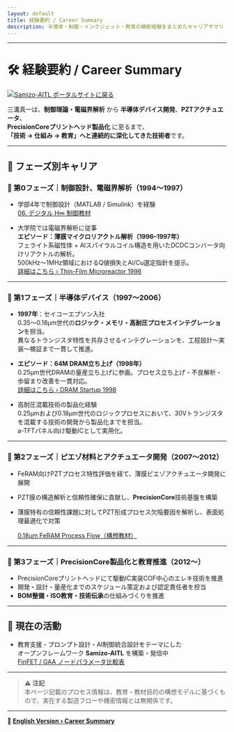 ```yaml
---
layout: default
title: 経験要約 / Career Summary
description: 半導体・制御・インクジェット・教育の横断経験をまとめたキャリアサマリ
---
```


---

# 🛠️ 経験要約 / Career Summary

[![Samizo-AITL ポータルサイトに戻る](https://img.shields.io/badge/Samizo--AITL%20ポータルサイトに戻る-brightgreen)](https://samizo-aitl.github.io/)

三溝真一は、**制御理論・電磁界解析** から **半導体デバイス開発**、**PZTアクチュエータ**、  
**PrecisionCoreプリントヘッド製品化** に至るまで、  
**「技術 → 仕組み → 教育」へと連続的に深化してきた技術者**です。

---

## 📘 フェーズ別キャリア

### 🔹 第0フェーズ｜制御設計、電磁界解析（1994〜1997）
- 学部4年で制御設計（MATLAB / Simulink）を経験  
  [06. デジタル H∞ 制御教材](https://samizo-aitl.github.io/EduController/part04_digital/theory/06_digital_hinf_control.html)

- 大学院では電磁界解析に従事  
  **エピソード：薄膜マイクロリアクトル解析（1996–1997年）**  
  フェライト系磁性体 + Alスパイラルコイル構造を用いたDCDCコンバータ向けリアクトルの解析。  
  500kHz〜1MHz領域におけるQ値損失とAl/Cu選定指針を提示。  
  [詳細はこちら › Thin-Film Microreactor 1996](https://samizo-aitl.github.io/Edusemi-Plus/archive/in1996/thinfilm_microreactor/)

---

### 🔹 第1フェーズ｜半導体デバイス（1997〜2006）
- **1997年**：セイコーエプソン入社  
  0.35〜0.18μm世代の**ロジック・メモリ・高耐圧プロセスインテグレーション**を担当。  
  異なるトランジスタ特性を共存させるインテグレーションを、工程設計〜実装〜検証まで一貫して推進。

- **エピソード：64M DRAM立ち上げ（1998年）**  
  0.25μm世代DRAMの量産立ち上げに参画。プロセス立ち上げ・不良解析・歩留まり改善を一貫対応。  
  [詳細はこちら › DRAM Startup 1998](https://samizo-aitl.github.io/Edusemi-Plus/archive/in1998/DRAM_Startup_64M_1998/)

- 高耐圧混載技術の製品化経験  
  0.25μmおよび0.18μm世代のロジックプロセスにおいて、30Vトランジスタを混載する技術の開発から製品化までを担当。  
  a-TFTパネル向け駆動ICとして実用化。

---

### 🔹 第2フェーズ｜ピエゾ材料とアクチュエータ開発（2007〜2012）
- FeRAM向けPZTプロセス特性評価を経て、薄膜ピエゾアクチュエータ開発に展開  
- PZT膜の構造解析と信頼性確保に貢献し、**PrecisionCore**技術基盤を構築  
- 薄膜特有の信頼性課題に対してPZT形成プロセス欠陥要因を解析し、表面処理最適化で対策

  [0.18μm FeRAM Process Flow（構想教材）](https://samizo-aitl.github.io/Edusemi-v4x/d_chapter1_memory_technologies/doc_FeRAM/0.18um_FeRAM_ProcessFlow)

---

### 🔹 第3フェーズ｜PrecisionCore製品化と教育推進（2012〜）
- PrecisionCoreプリントヘッドにて駆動IC実装COF中心のエレキ技術を推進  
- 開発・設計・量産化までのスケジュール策定および認定責任者を担当  
- **BOM整備・ISO教育・技術伝承**の仕組みづくりを推進

---

## 🎯 現在の活動
- 教育支援・プロンプト設計・AI制御統合設計をテーマにした  
  オープンフレームワーク **Samizo-AITL** を構築・発信中  
  [FinFET / GAA ノードパラメータ比較表](https://samizo-aitl.github.io/Edusemi-v4x/f_chapter1_finfet_gaa/appendixf1_05_node_params)

---

> ⚠️ **注記**  
> 本ページ記載のプロセス情報は、教育・教材目的の構想モデルに基づくもので、実在する製造フローや機密情報とは無関係です。

---

**🔗 [English Version › Career Summary](./en/index.md)**
